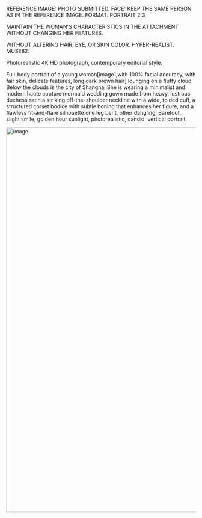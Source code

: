 REFERENCE IMAGE: PHOTO SUBMITTED. FACE: KEEP THE SAME PERSON AS IN THE REFERENCE IMAGE. FORMAT: PORTRAIT 2:3

MAINTAIN THE WOMAN'S CHARACTERISTICS IN THE ATTACHMENT WITHOUT CHANGING HER FEATURES.

WITHOUT ALTERING HAIR, EYE, OR SKIN COLOR. HYPER-REALIST. MUSE82:

Photorealistic 4K HD photograph, contemporary editorial style.

Full-body  portrait of a young woman[image1,with 100% facial accuracy, with fair skin, delicate features, long dark brown hair] lounging on a fluffy cloud, 
Below the clouds is the city of Shanghai.She is wearing a minimalist and modern haute couture mermaid wedding gown made from heavy, 
lustrous duchess satin.a striking off-the-shoulder neckline with a wide, folded cuff, a structured corset bodice with subtle boning that enhances her figure, 
and a flawless fit-and-flare silhouette.one leg bent, other dangling, Barefoot, slight smile, golden hour sunlight, photorealistic, candid, vertical portrait.

<img width="747" height="1024" alt="image" src="https://github.com/user-attachments/assets/9b7a7953-0082-4784-8996-5e10452a99de" />
